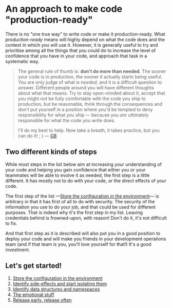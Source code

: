 An approach to make code "production-ready"
===========================================

There is no "one true way" to write code or make it production-ready. What _production-ready_ means will highly depend on what the code does and the context in which you will use it. However, it is generally useful to try and prioritise among all the things that you could do to increase the level of confidence that you have in your code, and approach that task in a systematic way.

> The general rule of thumb is: **don't do more than needed**. The sooner your code is in production, the sooner it actually starts being useful. You are only judge of what is _needed_, and it is a difficult question to answer. Different people around you will have different thoughts about what that means. Try to stay open-minded about it, accept that you might not be fully comfortable with the code you ship to production, but be reasonable, think through the consequences and don't put yourself in a position where you'd be tempted to deny responsibility for what you ship — because you _are_ ultimately responsible for what the code you write does.
>
> I'll do my best to help. Now take a breath, it takes practice, but you can do it! ; ) — [GB](https://github.com/gonzalo-bulnes)

Two different kinds of steps
----------------------------

While most steps in the list below aim at increasing your understanding of your code and helping you gain confidence that either you or your teammates will be able to evolve it as needed, the first step is a little different. It has mostly not to do with your code, or the direct effects of your code.

The first step of the list —[Store the configuration in the environment][config]— is arbitrary in that it has first of all to do with security. The security of the information you use to do your job, and that could be used for different purposes. That is indeed why it's the first step in my list. Leaving credentials behind is frowned-upon, with reason! Don't do it, it's not difficult to fix.

And that first step as it is described will also put you in a good position to deploy your code and will make you friends in your development operations team (and if that team is you, you'll love yourself for that!) It's a good investment.

Let's get started!
------------------

  [config]: ./store_config_in_the_environment.md
  [side-effects]: ./identify_and_start_isolating_side_effects.md
  [data]: ./identify_data_structures.md
  [emotions]: ./the_emotional_stuff.md
  [release]: ./release_early_release_often.md

1. [Store the configuration in the environment][config]
1. [Identify side-effects and start isolating them][side-effects]
1. [Identify data structures and namespaces][data]
1. [The emotional stuff][emotions]
1. [Release early, release often][release]
